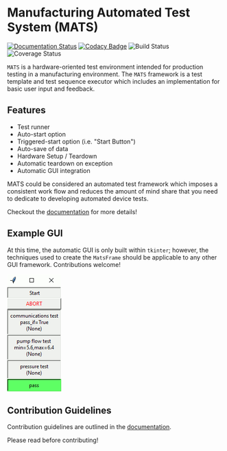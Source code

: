 # Manufacturing Automated Test System (MATS)

[![Documentation Status](https://readthedocs.org/projects/mats/badge/?version=latest)](https://mats.readthedocs.io/en/latest/)
[![Codacy Badge](https://app.codacy.com/project/badge/Grade/4b8a81bf06eb48279531756d90fe598f)](https://www.codacy.com/gh/slightlynybbled/mats/dashboard?utm_source=github.com&amp;utm_medium=referral&amp;utm_content=slightlynybbled/mats&amp;utm_campaign=Badge_Grade)
![Build Status](https://travis-ci.org/slightlynybbled/mats.svg?branch=master)
![Coverage Status](https://coveralls.io/repos/github/slightlynybbled/ate/badge.svg?branch=master&kill_cache=1)

`MATS` is a hardware-oriented test environment intended for production 
testing in a manufacturing environment.  The `MATS` framework is a test 
template and test sequence executor which includes an implementation for 
basic user input and feedback.

## Features

- Test runner
- Auto-start option
- Triggered-start option (i.e. "Start Button")
- Auto-save of data
- Hardware Setup / Teardown
- Automatic teardown on exception
- Automatic GUI integration

MATS could be considered an automated test framework which imposes a 
consistent work flow and reduces the amount of mind share that you need 
to dedicate to developing automated device tests.

Checkout the [documentation](https://mats.readthedocs.io/en/latest/index.html) 
for more details!

## Example GUI

At this time, the automatic GUI is only built within `tkinter`; however, the 
techniques used to create the `MatsFrame` should be applicable to any other
GUI framework.  Contributions welcome!

![GUI](./docs/source/images/tkmats-animation.gif)

## Contribution Guidelines

Contribution guidelines are outlined in the 
[documentation](https://mats.readthedocs.io/en/latest/pages/contribution_guidelines.html).

Please read before contributing!

